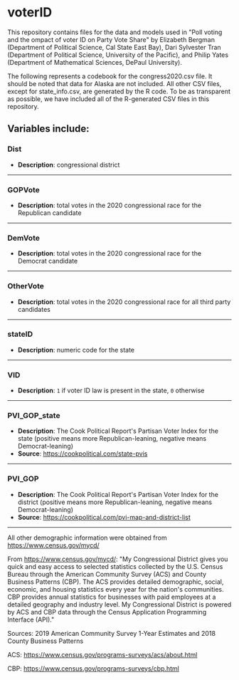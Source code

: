 # voterID

This repository contains files for the data and models used in "Poll voting and the ompact of voter ID on Party Vote Share" by Elizabeth Bergman (Department of Political Science, Cal State East Bay), Dari Sylvester Tran (Department of Political Science, University of the Pacific), and Philip Yates (Department of Mathematical Sciences, DePaul University).

The following represents a codebook for the congress2020.csv file. It should be noted that data for Alaska are not included. All other CSV files, except for state_info.csv, are generated by the R code. To be as transparent as possible, we have included all of the R-generated CSV files in this repository.

## Variables include:

### Dist
- **Description**: congressional district

----------------

### GOPVote
- **Description**: total votes in the 2020 congressional race for the Republican candidate

----------------

### DemVote
- **Description**: total votes in the 2020 congressional race for the Democrat candidate

----------------

### OtherVote
- **Description**: total votes in the 2020 congressional race for all third party candidates

----------------

### stateID
- **Description**: numeric code for the state

----------------

### VID
- **Description**: `1` if voter ID law is present in the state, `0` otherwise

----------------

### PVI\_GOP\_state
- **Description**: The Cook Political Report's Partisan Voter Index for the state (positive means more Republican-leaning, negative means Democrat-leaning)
- **Source**: https://cookpolitical.com/state-pvis

----------------

### PVI\_GOP
- **Description**: The Cook Political Report's Partisan Voter Index for the district (positive means more Republican-leaning, negative means Democrat-leaning)
- **Source**: https://cookpolitical.com/pvi-map-and-district-list

----------------

All other demographic information were obtained from https://www.census.gov/mycd/

From https://www.census.gov/mycd/: "My Congressional District gives you quick and easy access to selected statistics collected by the U.S. Census Bureau through the American Community Survey (ACS) and County Business Patterns (CBP). The ACS provides detailed demographic, social, economic, and housing statistics every year for the nation's communities. CBP provides annual statistics for businesses with paid employees at a detailed geography and industry level. My Congressional District is powered by ACS and CBP data through the Census Application Programming Interface (API)."

Sources: 2019 American Community Survey 1-Year Estimates and 2018 County Business Patterns

ACS: https://www.census.gov/programs-surveys/acs/about.html

CBP: https://www.census.gov/programs-surveys/cbp.html
